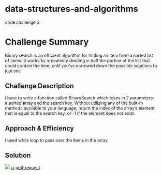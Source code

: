 # data-structures-and-algorithms
code challenge 3
# Challenge Summary
<!-- Short summary or background information -->
Binary search is an efficient algorithm for finding an item from a sorted list of items. It works by repeatedly dividing in half the portion of the list that could contain the item, until you've narrowed down the possible locations to just one

## Challenge Description
<!-- Description of the challenge -->
i have to write a function called BinarySearch which takes in 2 parameters: a sorted array and the search key. Without utilizing any of the built-in methods available to your language, return the index of the array’s element that is equal to the search key, or -1 if the element does not exist.

## Approach & Efficiency
i used while loop to pass over the items in the array 


## Solution
<!-- Embedded whiteboard image -->
![](https://files.slack.com/files-pri/TNGRRLUMA-FSM2GQ3CH/img_20200121_162402.jpg)
[ci]()
[pull-request]()